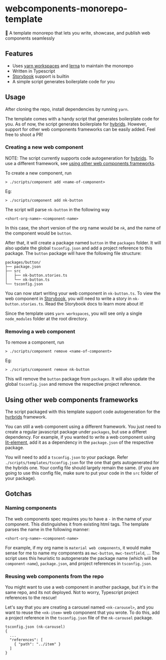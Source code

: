 # webcomponents-monorepo-template
💪 A template monorepo that lets you write, showcase, and publish web components seamlessly

## Features
* Uses [yarn workspaces](https://yarnpkg.com/features/workspaces) and [lerna](https://lerna.js.org/) to maintain the monorepo
* Written in Typescript
* [Storybook](https://storybook.js.org/) support is builtin
* A simple script generates boilerplate code for you

## Usage
After cloning the repo, install dependencies by running `yarn`.

The template comes with a handy script that generates boilerplate code for you. As of now, the script generates boilerplate for [hybrids](https://hybrids.js.org/). However, support for other web components frameworks can be easily added. Feel free to shoot a PR!

### Creating a new web component
NOTE: The script currently supports code autogeneration for [hybrids](https://hybrids.js.org/). To use a different framework, see [using other web components frameworks](#using-other-web-components-frameworks).

To create a new component, run
```
> ./scripts/component add <name-of-component>
```

Eg:
```
> ./scripts/component add nk-button
```
The script will parse `nk-button` in the following way
```
<short-org-name>-<component-name>
```
In this case, the short version of the org name would be `nk`, and the name of the component would be `button`.

After that, it will create a package named `button` in the `packages` folder. It will also update the global `tsconfig.json` and add a project reference to this package. The `button` package will have the following file structure:
```
packages/button/
├── package.json
├── src
│   ├── nk-button.stories.ts
│   └── nk-button.ts
└── tsconfig.json
```

You can now start writing your web component in `nk-button.ts`. To view the web component in [Storybook](https://storybook.js.org/), you will need to write a story in `nk-button.stories.ts`. Read the Storybook docs to learn more about it!

Since the template uses `yarn workspaces`, you will see only a single `node_modules` folder at the root directory.

### Removing a web component
To remove a component, run
```
> ./scripts/component remove <name-of-component>
```

Eg:
```
> ./scripts/component remove nk-button
```

This will remove the `button` package from `packages`. It will also update the global `tsconfig.json` and remove the respective project reference.

## Using other web components frameworks
The script packaged with this template support code autogeneration for the [hyrbrids](https://hybrids.js.org/) framework. 

You can still a web component using a different framework. You just need to create a regular javascript package under `packages`, but use a differet dependency. For example, if you wanted to write a web component using [lit-element](https://lit-element.polymer-project.org/), add it as a dependency in the `package.json` of the respective package.

You will need to add a `tsconfig.json` to your package. Refer `./scripts/templates/tsconfig.json` for the one that gets autogenerated for the hybrids one. Your config file should largely remain the same. (if you are going to use this config file, make sure to put your code in the `src` folder of your package).

## Gotchas

### Naming components
The web components spec requires you to have a `-` in the name of your component. This distinguishes it from existing html tags. The template parses the name in the following manner:
```
<short-org-name>-<component-name>
```
For example, if my org name is `material web components`, it would make sense for me to name my components as `mwc-button`, `mwc-textfield`, ...
The script uses this heuristic to autogenerate the package name (which will be `component-name`), `package.json`, and project references in `tsconfig.json`.

### Reusing web components from the repo
You might want to use a web component in another package, but it's in the same repo, and its not deployed. Not to worry, Typescript project references to the rescue!

Let's say that you are creating a carousel named `<nk-carousel>`, and you want to reuse the `<nk-item>` web component that you wrote.
To do this, add a project reference in the `tsconfig.json` file of the `nk-carousel` package.
```
tsconfig.json (nk-carousel)
{
  ...
  "references": [
    { "path": "../item" }
  ]
}
```
